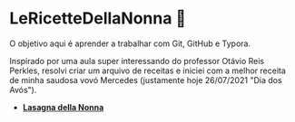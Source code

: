 # LeRicetteDellaNonna :older_woman:

O objetivo aqui é aprender a trabalhar com Git, GitHub e Typora.

Inspirado por uma aula super interessando do professor Otávio Reis Perkles, resolvi criar um arquivo de receitas e iniciei com a melhor receita de minha saudosa vovó Mercedes (justamente hoje 26/07/2021 "Dia dos Avós").

* [**Lasagna della Nonna**]([Ricette](https://github.com/CristiamVasques/LeRicetteDellaNonna/tree/main/Ricette)/**LasagnaDellaNonna.md**)

  

